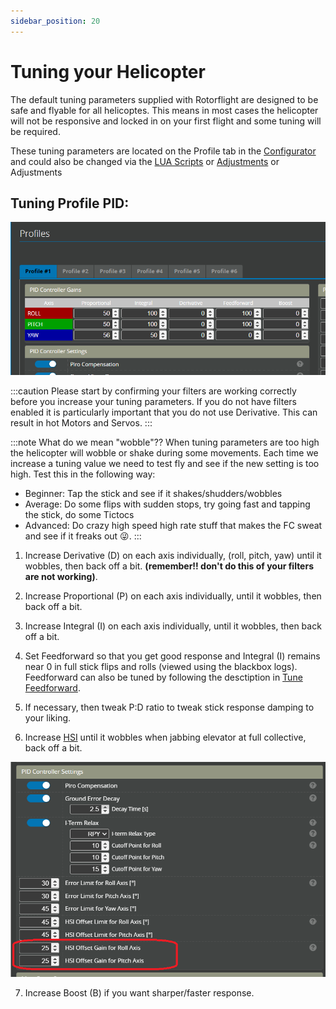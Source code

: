 ```yaml
---
sidebar_position: 20
---
```


# Tuning your Helicopter

The default tuning parameters supplied with Rotorflight are designed to be safe and flyable for all helicoptes. This means in most cases the helicopter will not be responsive and locked in on your first flight and some tuning will be required. 

These tuning parameters are located on the Profile tab in the [Configurator](../Tutorial-Setup/Profiles.md) and could also be changed via the [LUA Scripts](../Tutorial-Setup/LUA-Scripts.md) or [Adjustments](../Tutorial-Walkthroughs/Tuning-using-Adjustments.md) or Adjustments

## Tuning Profile PID:  
![Profile PID](./img/tuning-pid.png)

:::caution
Please start by confirming your filters are working correctly before you increase your tuning parameters. If you do not have filters enabled it is particularly important that you do not use Derivative. This can result in hot Motors and Servos. 
:::

:::note
What do we mean "wobble"??
When tuning parameters are too high the helicopter will wobble or shake during some movements. Each time we increase a tuning value we need to test fly and see if the new setting is too high. Test this in the following way:
* Beginner: Tap the stick and see if it shakes/shudders/wobbles
* Average: Do some flips with sudden stops, try going fast and tapping the stick, do some Tictocs
* Advanced: Do crazy high speed high rate stuff that makes the FC sweat and see if it freaks out :stuck_out_tongue_winking_eye:.
:::

1. Increase Derivative (D) on each axis individually, (roll, pitch, yaw) until it wobbles, then back off a bit. **(remember!! don't do this of your filters are not working)**.  

2. Increase Proportional (P) on each axis individually, until it wobbles, then back off a bit.
3. Increase Integral (I) on each axis individually, until it wobbles, then back off a bit.
 
4. Set Feedforward so that you get good response and Integral (I) remains near 0 in full stick flips and rolls (viewed using the blackbox logs). Feedforward can also be tuned by following the desctiption in [Tune Feedforward](Tune-Feedforward.md). 
 
5. If necessary, then tweak P:D ratio to tweak stick response damping to your liking.

6. Increase [HSI](./High-Speed-Integral.md) until it wobbles when jabbing elevator at full collective, back off a bit. 

![Profile HSI](./img/tuning-hsi.png)

7. Increase Boost (B) if you want sharper/faster response.